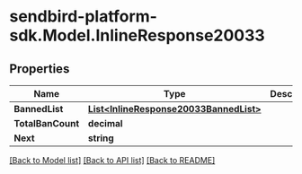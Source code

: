 
# sendbird-platform-sdk.Model.InlineResponse20033

## Properties

Name | Type | Description | Notes
------------ | ------------- | ------------- | -------------
**BannedList** | [**List&lt;InlineResponse20033BannedList&gt;**](InlineResponse20033BannedList.md) |  | [optional] 
**TotalBanCount** | **decimal** |  | [optional] 
**Next** | **string** |  | [optional] 

[[Back to Model list]](../README.md#documentation-for-models)
[[Back to API list]](../README.md#documentation-for-api-endpoints)
[[Back to README]](../README.md)

